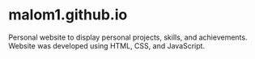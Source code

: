 # malom1.github.io

Personal website to display personal projects, skills, and achievements. Website was developed using HTML, CSS, and JavaScript.

